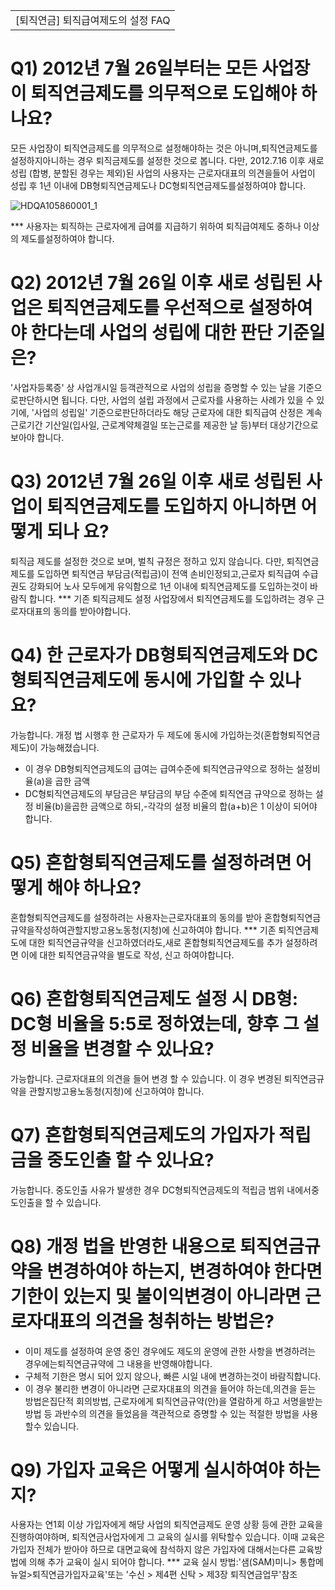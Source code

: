 
<table><tbody><tr>
<td>
[퇴직연금] 퇴직급여제도의 설정 FAQ</td></tr></tbody>
</table>


# Q1) 2012년 7월 26일부터는 모든 사업장이 퇴직연금제도를 의무적으로 도입해야 하나요?
모든 사업장이 퇴직연금제도를 의무적으로 설정해야하는 것은 아니며,퇴직연금제도를 설정하지아니하는 경우 퇴직금제도를 설정한 것으로 봅니다.
다만, 2012.7.16 이후 새로 성립 (합병, 분할된 경우는 제외)된 사업의 사용자는 근로자대표의 의견을들어 사업이 성립 후
1년 이내에 DB형퇴직연금제도나 DC형퇴직연금제도를설정하여야 합니다.

![HDQA105860001_1](HDQA105860001_1.jpg)

*** 사용자는 퇴직하는 근로자에게 급여를 지급하기 위하여 퇴직급여제도 중하나 이상의 제도를설정하여야 합니다.
# Q2) 2012년 7월 26일 이후 새로 성립된 사업은 퇴직연금제도를 우선적으로 설정하여야 한다는데 사업의 성립에 대한 판단 기준일은?
'사업자등록증' 상 사업개시일 등객관적으로 사업의 성립을 증명할 수 있는 날을 기준으로판단하시면 됩니다.
다만, 사업의 설립 과정에서 근로자를 사용하는 사례가 있을 수 있기에, '사업의 성립일' 기준으로판단하더라도 해당 근로자에 대한 퇴직급여 산정은 계속근로기간 기산일(입사일, 근로계약체결일 또는근로를 제공한 날 등)부터 대상기간으로 보아야 합니다.
# Q3) 2012년 7월 26일 이후 새로 성립된 사업이 퇴직연금제도를 도입하지 아니하면 어떻게 되나 요?
퇴직금 제도를 설정한 것으로 보며, 벌칙 규정은 정하고 있지 않습니다.
다만, 퇴직연금제도를 도입하면 퇴직연금 부담금(적립금)이 전액 손비인정되고,근로자 퇴직급여 수급권도 강화되어 노사 모두에게 유익함으로 1년 이내에 퇴직연금제도를 도입하는것이 바람직 합니다.
*** 기존 퇴직금제도 설정 사업장에서 퇴직연금제도를 도입하려는 경우 근로자대표의 동의를 받아야합니다.
# Q4) 한 근로자가 DB형퇴직연금제도와 DC형퇴직연금제도에 동시에 가입할 수 있나요?
가능합니다.
개정 법 시행후 한 근로자가 두 제도에 동시에 가입하는것(혼합형퇴직연금제도)이 가능해졌습니다.
- 이 경우 DB형퇴직연금제도의 급여는 급여수준에 퇴직연금규약으로 정하는 설정비율(a)을 곱한 금액
- DC형퇴직연금제도의 부담금은 부담금의 부담 수준에 퇴직연금 규약으로 정하는 설정 비율(b)을곱한 금액으로 하되,-각각의 설정 비율의 합(a+b)은 1 이상이 되어야 합니다.
# Q5) 혼합형퇴직연금제도를 설정하려면 어떻게 해야 하나요?
혼합형퇴직연금제도를 설정하려는 사용자는근로자대표의 동의를 받아 혼합형퇴직연금규약을작성하여관할지방고용노동청(지청)에 신고하여야 합니다.
*** 기존 퇴직연금제도에 대한 퇴직연금규약을 신고하였더라도,새로 혼합형퇴직연금제도를 추가 설정하려면 이에 대한 퇴직연금규약을 별도로 작성, 신고 하여야합니다.
# Q6) 혼합형퇴직연금제도 설정 시 DB형: DC형 비율을 5:5로 정하였는데, 향후 그 설정 비율을 변경할 수 있나요?
가능합니다.
근로자대표의 의견을 들어 변경 할 수 있습니다.
이 경우 변경된 퇴직연금규약을 관할지방고용노동청(지청)에 신고하여야 합니다.
# Q7) 혼합형퇴직연금제도의 가입자가 적립금을 중도인출 할 수 있나요?
가능합니다.
중도인출 사유가 발생한 경우
DC형퇴직연금제도의 적립금 범위 내에서중도인출을 할 수 있습니다.
# Q8) 개정 법을 반영한 내용으로 퇴직연금규약을 변경하여야 하는지, 변경하여야 한다면 기한이 있는지 및 불이익변경이 아니라면 근로자대표의 의견을 청취하는 방법은?
- 이미 제도를 설정하여 운영 중인 경우에도 제도의 운영에 관한 사항을 변경하려는 경우에는퇴직연금규약에 그 내용을 반영해야합니다.
- 구체적 기한은 명시 되어 있지 않으나, 빠른 시일 내에 변경하는것이 바람직합니다.
- 이 경우 불리한 변경이 아니라면 근로자대표의 의견을 들어야 하는데,의견을 듣는 방법은집단적 회의방법, 근로자에게 퇴직연금규약(안)을 열람하게 하고 서명을받는 방법
등 과반수의 의견을 들었음을 객관적으로 증명할 수 있는 적절한 방법을 사용할수 있습니다.
# Q9) 가입자 교육은 어떻게 실시하여야 하는지?
사용자는 연1회 이상 가입자에게 해당 사업의 퇴직연금제도 운영 상황 등에 관한 교육을 진행하여야하며, 퇴직연금사업자에게 그 교육의 실시를 위탁할수 있습니다.
이때 교육은 가입자 전체가 받아야 하므로 대면교육에 참석하지 않은 가입자에 대해서는다른 교육방법에 의해 추가 교육이 실시 되어야 합니다.
*** 교육 실시 방법:'샘(SAM)미니> 통합메뉴얼>퇴직연금가입자교육'또는 '수신 > 제4편 신탁 > 제3장 퇴직연금업무'참조
